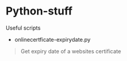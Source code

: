# Python-stuff
Useful scripts

*	onlinecertficate-expirydate.py
> Get expiry date of a websites certificate

